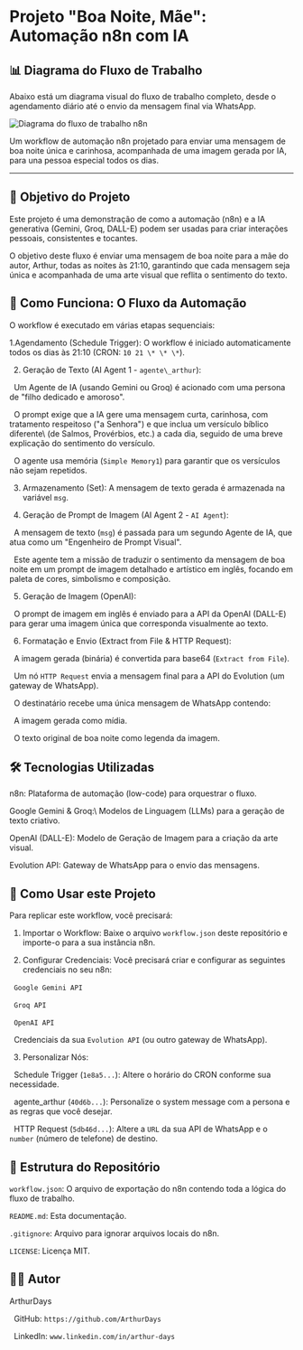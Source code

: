 #  Projeto "Boa Noite, Mãe": Automação n8n com IA


## 📊 Diagrama do Fluxo de Trabalho

Abaixo está um diagrama visual do fluxo de trabalho completo, desde o agendamento diário até o envio da mensagem final via WhatsApp.

![Diagrama do fluxo de trabalho n8n](assets/workflow-diagrama.png)


Um workflow de automação n8n projetado para enviar uma mensagem de boa noite única e carinhosa, acompanhada de uma imagem gerada por IA, para una pessoa especial todos os dias.





---



## 🎯 Objetivo do Projeto



Este projeto é uma demonstração de como a automação (n8n) e a IA generativa (Gemini, Groq, DALL-E) podem ser usadas para criar interações pessoais, consistentes e tocantes.



O objetivo deste fluxo é enviar uma mensagem de boa noite para a mãe do autor, Arthur, todas as noites às 21:10, garantindo que cada mensagem seja única e acompanhada de uma arte visual que reflita o sentimento do texto.



## 🤖 Como Funciona: O Fluxo da Automação



O workflow é executado em várias etapas sequenciais:



1.Agendamento (Schedule Trigger): O workflow é iniciado automaticamente todos os dias às 21:10 (CRON: `10 21 \* \* \*`).



2.  Geração de Texto (AI Agent 1 - `agente\_arthur`):

&nbsp;   Um Agente de IA (usando Gemini ou Groq) é acionado com uma persona de "filho dedicado e amoroso".

&nbsp;   O prompt exige que a IA gere uma mensagem curta, carinhosa, com tratamento respeitoso ("a Senhora") e que inclua um versículo bíblico diferente\ (de Salmos, Provérbios, etc.) a cada dia, seguido de uma breve explicação do sentimento do versículo.

&nbsp;   O agente usa memória (`Simple Memory1`) para garantir que os versículos não sejam repetidos.



3.   Armazenamento (Set): A mensagem de texto gerada é armazenada na variável `msg`.



4.  Geração de Prompt de Imagem (AI Agent 2 - `AI Agent`):

&nbsp;   A mensagem de texto (`msg`) é passada para um segundo Agente de IA, que atua como um "Engenheiro de Prompt Visual".

&nbsp;   Este agente tem a missão de traduzir o sentimento da mensagem de boa noite em um prompt de imagem detalhado e artístico em inglês, focando em paleta de cores, simbolismo e composição.



5.  Geração de Imagem (OpenAI):

&nbsp;    O prompt de imagem em inglês é enviado para a API da OpenAI (DALL-E) para gerar uma imagem única que corresponda visualmente ao texto.



6.  Formatação e Envio (Extract from File \& HTTP Request):

&nbsp;    A imagem gerada (binária) é convertida para base64 (`Extract from File`).

&nbsp;    Um nó `HTTP Request` envia a mensagem final para a API do Evolution (um gateway de WhatsApp).

&nbsp;    O destinatário recebe uma única mensagem de WhatsApp contendo:

&nbsp;        A imagem gerada como mídia.

&nbsp;        O texto original de boa noite como legenda da imagem.



## 🛠️ Tecnologias Utilizadas



n8n: Plataforma de automação (low-code) para orquestrar o fluxo.

Google Gemini \& Groq:\ Modelos de Linguagem (LLMs) para a geração de texto criativo.

OpenAI (DALL-E): Modelo de Geração de Imagem para a criação da arte visual.

Evolution API: Gateway de WhatsApp para o envio das mensagens.



## 🚀 Como Usar este Projeto



Para replicar este workflow, você precisará:



1.  Importar o Workflow: Baixe o arquivo `workflow.json` deste repositório e importe-o para a sua instância n8n.

2.  Configurar Credenciais: Você precisará criar e configurar as seguintes credenciais no seu n8n:

&nbsp;    `Google Gemini API`

&nbsp;    `Groq API`

&nbsp;    `OpenAI API`

&nbsp;    Credenciais da sua `Evolution API` (ou outro gateway de WhatsApp).

3.  Personalizar Nós:

&nbsp;  Schedule Trigger (`1e8a5...`): Altere o horário do CRON conforme sua necessidade.

&nbsp;   agente\_arthur (`40d6b...`): Personalize o system message com a persona e as regras que você desejar.

&nbsp;   HTTP Request (`5db46d...`): Altere a `URL` da sua API de WhatsApp e o `number` (número de telefone) de destino.



## 📁 Estrutura do Repositório



`workflow.json`: O arquivo de exportação do n8n contendo toda a lógica do fluxo de trabalho.

`README.md`\: Esta documentação.

`.gitignore`: Arquivo para ignorar arquivos locais do n8n.

`LICENSE`: Licença MIT.



## 👨‍💻 Autor



ArthurDays

&nbsp;    GitHub: `https://github.com/ArthurDays`

&nbsp;    LinkedIn: `www.linkedin.com/in/arthur-days` 

